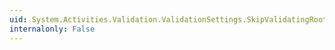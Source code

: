 ```yaml
---
uid: System.Activities.Validation.ValidationSettings.SkipValidatingRootConfiguration
internalonly: False
---
```

